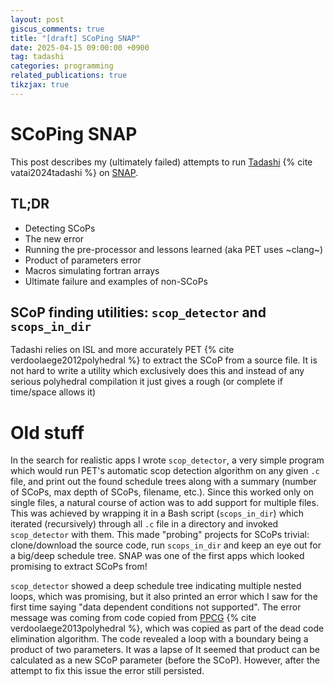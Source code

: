 ```yaml
---
layout: post
giscus_comments: true
title: "[draft] SCoPing SNAP"
date: 2025-04-15 09:00:00 +0900
tag: tadashi
categories: programming
related_publications: true
tikzjax: true
---
```


# SCoPing SNAP

This post describes my (ultimately failed) attempts to run [Tadashi](/projects/tadashi) {% cite vatai2024tadashi %} on [SNAP](https://github.com/lanl/SNAP).

## TL;DR

- Detecting SCoPs
- The new error
- Running the pre-processor and lessons learned (aka PET uses ~clang~)
- Product of parameters error
- Macros simulating fortran arrays
- Ultimate failure and examples of non-SCoPs

## SCoP finding utilities: `scop_detector` and `scops_in_dir`

Tadashi relies on ISL and more accurately PET {% cite verdoolaege2012polyhedral %} to extract the SCoP from a source file.  It is not hard to write a utility which exclusively does this and instead of any serious polyhedral compilation it just gives a rough (or complete if time/space allows it)

# Old stuff

In the search for realistic apps I wrote `scop_detector`, a very simple program which would run PET's automatic scop detection algorithm on any given `.c` file, and print out the found schedule trees along with a summary (number of SCoPs, max depth of SCoPs, filename, etc.).
Since this worked only on single files, a natural course of action was to add support for multiple files.
This was achieved by wrapping it in a Bash script (`scops_in_dir`) which iterated (recursively) through all `.c` file in a directory and invoked `scop_detector` with them.
This made "probing" projects for SCoPs trivial: clone/download the source code, run `scops_in_dir` and keep an eye out for a big/deep schedule tree.
SNAP was one of the first apps which looked promising to extract SCoPs from!

`scop_detector` showed a deep schedule tree indicating multiple nested loops, which was promising, but it also printed an error which I saw for the first time saying "data dependent conditions not supported".
The error message was coming from code copied from [PPCG](https://repo.or.cz/ppcg.git) {% cite verdoolaege2013polyhedral %}, which was copied as part of the dead code elimination algorithm.
The code revealed a loop with a boundary being a product of two parameters.
It was a lapse of 
It seemed that product can be calculated as a new SCoP parameter (before the SCoP).
However, after the attempt to fix this issue the error still persisted.


